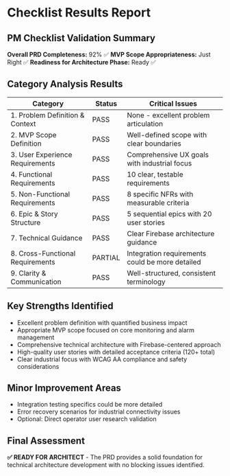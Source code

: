# Checklist Results Report

## PM Checklist Validation Summary

**Overall PRD Completeness:** 92% ✅
**MVP Scope Appropriateness:** Just Right ✅
**Readiness for Architecture Phase:** Ready ✅

## Category Analysis Results

| Category                         | Status  | Critical Issues |
| -------------------------------- | ------- | --------------- |
| 1. Problem Definition & Context  | PASS    | None - excellent problem articulation |
| 2. MVP Scope Definition          | PASS    | Well-defined scope with clear boundaries |
| 3. User Experience Requirements  | PASS    | Comprehensive UX goals with industrial focus |
| 4. Functional Requirements       | PASS    | 10 clear, testable requirements |
| 5. Non-Functional Requirements   | PASS    | 8 specific NFRs with measurable criteria |
| 6. Epic & Story Structure        | PASS    | 5 sequential epics with 20 user stories |
| 7. Technical Guidance            | PASS    | Clear Firebase architecture guidance |
| 8. Cross-Functional Requirements | PARTIAL | Integration requirements could be more detailed |
| 9. Clarity & Communication       | PASS    | Well-structured, consistent terminology |

## Key Strengths Identified

- Excellent problem definition with quantified business impact
- Appropriate MVP scope focused on core monitoring and alarm management
- Comprehensive technical architecture with Firebase-centered approach
- High-quality user stories with detailed acceptance criteria (120+ total)
- Clear industrial focus with WCAG AA compliance and safety considerations

## Minor Improvement Areas

- Integration testing specifics could be more detailed
- Error recovery scenarios for industrial connectivity issues
- Optional: Direct operator user research validation

## Final Assessment

**✅ READY FOR ARCHITECT** - The PRD provides a solid foundation for technical architecture development with no blocking issues identified.
